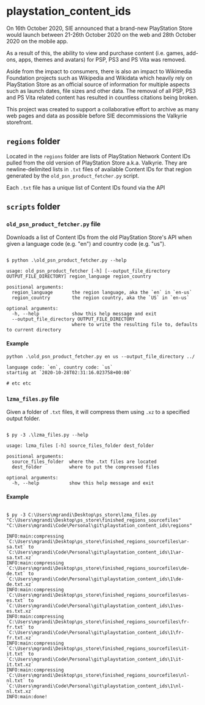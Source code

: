 # playstation_content_ids

On 16th October 2020, SIE announced that a brand-new PlayStation Store would launch between 21-26th October 2020 on the web and 28th October 2020 on the mobile app.

As a result of this, the ability to view and purchase content (i.e. games, add-ons, apps, themes and avatars) for PSP, PS3 and PS Vita was removed.

Aside from the impact to consumers, there is also an impact to Wikimedia Foundation projects such as Wikipedia and Wikidata which heavily rely on PlayStation Store as an official source of information for multiple aspects such as launch dates, file sizes and other data. The removal of all PSP, PS3 and PS Vita related content has resulted in countless citations being broken.

This project was created to support a collaborative effort to archive as many web pages and data as possible before SIE decommissions the Valkyrie storefront.

## `regions` folder

Located in the `regions` folder are lists of PlayStation Network Content IDs pulled from the old version of PlayStation Store a.k.a. Valkyrie. They are newline-delimited lists in `.txt` files of available Content IDs for that region generated by the `old_psn_product_fetcher.py` script.

Each `.txt` file has a unique list of Content IDs found via the API


## `scripts` folder

### `old_psn_product_fetcher.py` file

Downloads a list of Content IDs from the old PlayStation Store's API when given a language code (e.g. "en") and country code (e.g. "us").

```plaintext

$ python .\old_psn_product_fetcher.py --help

usage: old_psn_product_fetcher [-h] [--output_file_directory OUTPUT_FILE_DIRECTORY] region_language region_country

positional arguments:
  region_language       the region language, aka the `en` in `en-us`
  region_country        the region country, aka the `US` in `en-us`

optional arguments:
  -h, --help            show this help message and exit
  --output_file_directory OUTPUT_FILE_DIRECTORY
                        where to write the resulting file to, defaults to current directory

```

#### Example

```plaintext
python .\old_psn_product_fetcher.py en us --output_file_directory ../

language code: `en`, country code: `us`
starting at `2020-10-28T02:31:16.023758+00:00`

# etc etc

```

### `lzma_files.py` file

Given a folder of `.txt` files, it will compress them using `.xz` to a specified output folder.

```plaintext

$ py -3 .\lzma_files.py --help

usage: lzma_files [-h] source_files_folder dest_folder

positional arguments:
  source_files_folder  where the .txt files are located
  dest_folder          where to put the compressed files

optional arguments:
  -h, --help           show this help message and exit
```

#### Example

```plaintext

$ py -3 C:\Users\mgrandi\Desktop\ps_store\lzma_files.py  "C:\Users\mgrandi\Desktop\ps_store\finished_regions_sourcefiles" "C:\Users\mgrandi\Code\Personal\git\playstation_content_ids\regions"

INFO:main:compressing `C:\Users\mgrandi\Desktop\ps_store\finished_regions_sourcefiles\ar-sa.txt` to `C:\Users\mgrandi\Code\Personal\git\playstation_content_ids\1\ar-sa.txt.xz`
INFO:main:compressing `C:\Users\mgrandi\Desktop\ps_store\finished_regions_sourcefiles\de-de.txt` to `C:\Users\mgrandi\Code\Personal\git\playstation_content_ids\1\de-de.txt.xz`
INFO:main:compressing `C:\Users\mgrandi\Desktop\ps_store\finished_regions_sourcefiles\es-es.txt` to `C:\Users\mgrandi\Code\Personal\git\playstation_content_ids\1\es-es.txt.xz`
INFO:main:compressing `C:\Users\mgrandi\Desktop\ps_store\finished_regions_sourcefiles\fr-fr.txt` to `C:\Users\mgrandi\Code\Personal\git\playstation_content_ids\1\fr-fr.txt.xz`
INFO:main:compressing `C:\Users\mgrandi\Desktop\ps_store\finished_regions_sourcefiles\it-it.txt` to `C:\Users\mgrandi\Code\Personal\git\playstation_content_ids\1\it-it.txt.xz`
INFO:main:compressing `C:\Users\mgrandi\Desktop\ps_store\finished_regions_sourcefiles\nl-nl.txt` to `C:\Users\mgrandi\Code\Personal\git\playstation_content_ids\1\nl-nl.txt.xz`
INFO:main:done!

```
